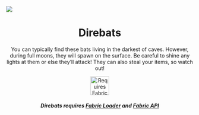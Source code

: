 <img align="center" src="https://direbats.teamhollow.net/assets/docs/direbat/showcase.png">

<h1 align="center">
    Direbats
</h1>

<p align="center">
    You can typically find these bats living in the darkest of caves. However, during full moons, they will spawn on the surface. Be careful to shine any lights at them or else they’ll attack! They can also steal your items, so watch out!
</p>
<p align="center">
    <a href="https://curseforge.com/minecraft/mc-mods/fabric-api"><img title="Requires Fabric API" height="50" src="https://i.imgur.com/Ol1Tcf8.png"></a>
</p>

<h5 align="center">
    Direbats requires <a href="https://fabricmc.net/use">Fabric Loader</a> and <a href="https://curseforge.com/minecraft/mc-mods/fabric-api">Fabric API</a>
</h5>
